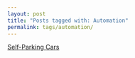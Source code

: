 ```yaml
---
layout: post
title: "Posts tagged with: Automation"
permalink: tags/automation/
---
```

[Self-Parking Cars](/2011/08/self-parking-cars)
